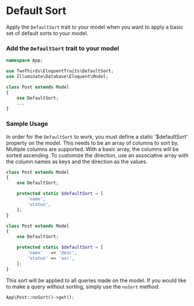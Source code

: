 # Default Sort

Apply the `DefaultSort` trait to your model when you want to apply a basic set of default sorts to your model.

### Add the `DefaultSort` trait to your model

```php
namespace App;

use TwoThirds\EloquentTraits\DefaultSort;
use Illuminate\Database\Eloquent\Model;

class Post extends Model
{
    use DefaultSort;
    ...
}
```

### Sample Usage

In order for the `DefaultSort` to work, you must define a static '$defaultSort' property on the model. This needs to be an array of columns to sort by. Multiple columns are supported. With a basic array, the columns will be sorted ascending. To customize the direction, use an associative array with the column names as keys and the direction as the values.

```php
class Post extends Model
{
    use DefaultSort;

    protected static $defaultSort = [
        'name',
        'status',
    ];
}
```

```php
class Post extends Model
{
    use DefaultSort;

    protected static $defaultSort = [
        'name'   => 'desc',
        'status' => 'asc',
    ];
}
```

This sort will be applied to all queries made on the model. If you would like to make a query without sorting, simply use the `noSort` method:

```php
App\Post::noSort()->get();
```

